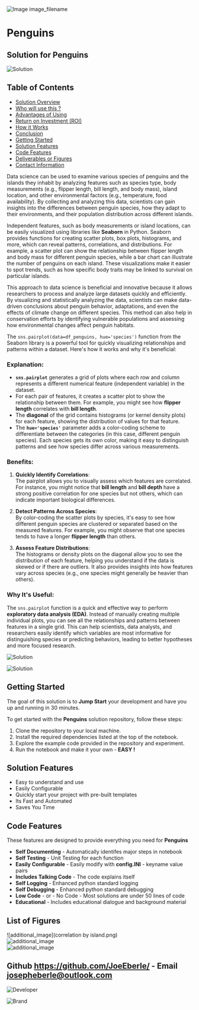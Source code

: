 ![Image image_filename](solution_sign.png)
    
# Penguins 

## Solution for Penguins

    
![Solution](code.png)

    
## Table of Contents

- [Solution Overview](#solution-overview)
- [Who will use this ?](#who-can-use)
- [Advantages of Using](#advantages-of-using)
- [Return on Investment (ROI)](#return-on-investment-roi)
- [How it Works](#how-it-works)
- [Conclusion](#conclusion)
- [Getting Started](#getting-started)
- [Solution Features](#solution-features)
- [Code Features](#code-features)
- [Deliverables or Figures](#deliverables-or-figures)
- [Contact Information](#contact-information)



Data science can be used to examine various species of penguins and the islands they inhabit by analyzing features such as species type, body measurements (e.g., flipper length, bill length, and body mass), island location, and other environmental factors (e.g., temperature, food availability). By collecting and analyzing this data, scientists can gain insights into the differences between penguin species, how they adapt to their environments, and their population distribution across different islands.

Independent features, such as body measurements or island locations, can be easily visualized using libraries like **Seaborn** in Python. Seaborn provides functions for creating scatter plots, box plots, histograms, and more, which can reveal patterns, correlations, and distributions. For example, a scatter plot can show the relationship between flipper length and body mass for different penguin species, while a bar chart can illustrate the number of penguins on each island. These visualizations make it easier to spot trends, such as how specific body traits may be linked to survival on particular islands.

This approach to data science is beneficial and innovative because it allows researchers to process and analyze large datasets quickly and efficiently. By visualizing and statistically analyzing the data, scientists can make data-driven conclusions about penguin behavior, adaptations, and even the effects of climate change on different species. This method can also help in conservation efforts by identifying vulnerable populations and assessing how environmental changes affect penguin habitats.



The `sns.pairplot(data=df_penguins, hue='species')` function from the Seaborn library is a powerful tool for quickly visualizing relationships and patterns within a dataset. Here's how it works and why it's beneficial:

### Explanation:
- **`sns.pairplot`** generates a grid of plots where each row and column represents a different numerical feature (independent variable) in the dataset.
- For each pair of features, it creates a scatter plot to show the relationship between them. For example, you might see how **flipper length** correlates with **bill length**.
- The **diagonal** of the grid contains histograms (or kernel density plots) for each feature, showing the distribution of values for that feature.
- The **`hue='species'`** parameter adds a color-coding scheme to differentiate between the categories (in this case, different penguin species). Each species gets its own color, making it easy to distinguish patterns and see how species differ across various measurements.

### Benefits:
1. **Quickly Identify Correlations**:  
   The pairplot allows you to visually assess which features are correlated. For instance, you might notice that **bill length** and **bill depth** have a strong positive correlation for one species but not others, which can indicate important biological differences.
  
2. **Detect Patterns Across Species**:  
   By color-coding the scatter plots by species, it's easy to see how different penguin species are clustered or separated based on the measured features. For example, you might observe that one species tends to have a longer **flipper length** than others.

3. **Assess Feature Distributions**:  
   The histograms or density plots on the diagonal allow you to see the distribution of each feature, helping you understand if the data is skewed or if there are outliers. It also provides insights into how features vary across species (e.g., one species might generally be heavier than others).

### Why It's Useful:
The `sns.pairplot` function is a quick and effective way to perform **exploratory data analysis (EDA)**. Instead of manually creating multiple individual plots, you can see all the relationships and patterns between features in a single grid. This can help scientists, data analysts, and researchers easily identify which variables are most informative for distinguishing species or predicting behaviors, leading to better hypotheses and more focused research.


![Solution](code.png)

    
![Solution](code.png)

    
## Getting Started

The goal of this solution is to **Jump Start** your development and have you up and running in 30 minutes. 

To get started with the **Penguins** solution repository, follow these steps:
1. Clone the repository to your local machine.
2. Install the required dependencies listed at the top of the notebook.
3. Explore the example code provided in the repository and experiment.
4. Run the notebook and make it your own - **EASY !**
    
## Solution Features

- Easy to understand and use  
- Easily Configurable 
- Quickly start your project with pre-built templates
- Its Fast and Automated
- Saves You Time 


## Code Features

These features are designed to provide everything you need for **Penguins** 

- **Self Documenting** - Automatically identifes major steps in notebook 
- **Self Testing** - Unit Testing for each function
- **Easily Configurable** - Easily modify with **config.INI** - keyname value pairs
- **Includes Talking Code** - The code explains itself 
- **Self Logging** - Enhanced python standard logging   
- **Self Debugging** - Enhanced python standard debugging
- **Low Code** - or - No Code  - Most solutions are under 50 lines of code
- **Educational** - Includes educational dialogue and background material

    
## List of Figures
 ![additional_image](correlation by island.png)  <br>![additional_image](penguin.png)  <br>![additional_image](solution.png)  <br>
    

## Github https://github.com/JoeEberle/ - Email  josepheberle@outlook.com 
    
![Developer](developer.png)

![Brand](brand.png)
    